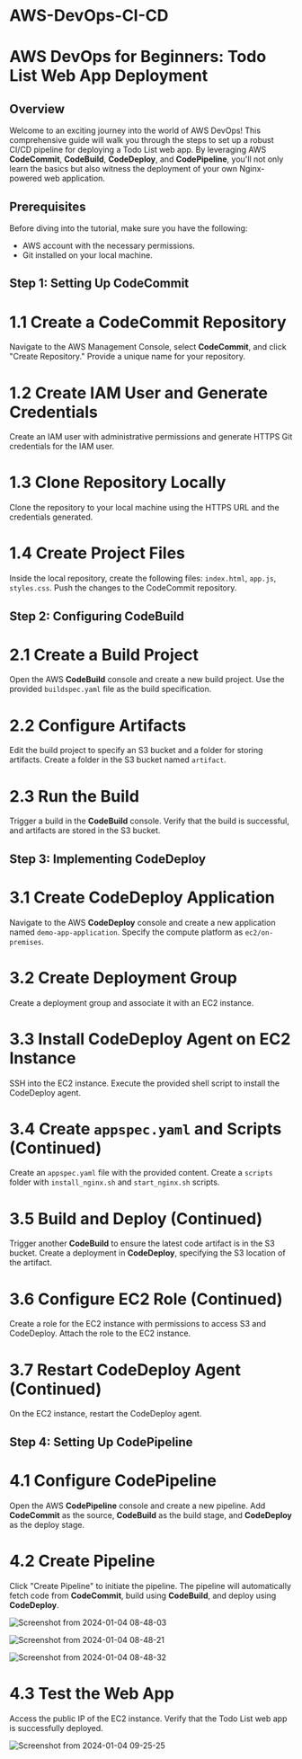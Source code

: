 # AWS-DevOps-CI-CD

# AWS DevOps for Beginners: Todo List Web App Deployment

## Overview

Welcome to an exciting journey into the world of AWS DevOps! This comprehensive guide will walk you through the steps to set up a robust CI/CD pipeline for deploying a Todo List web app. By leveraging AWS **CodeCommit**, **CodeBuild**, **CodeDeploy**, and **CodePipeline**, you'll not only learn the basics but also witness the deployment of your own Nginx-powered web application.

## Prerequisites

Before diving into the tutorial, make sure you have the following:

- AWS account with the necessary permissions.
- Git installed on your local machine.

## Step 1: Setting Up CodeCommit

# 1.1 Create a CodeCommit Repository

Navigate to the AWS Management Console, select **CodeCommit**, and click "Create Repository." Provide a unique name for your repository.

# 1.2 Create IAM User and Generate Credentials

Create an IAM user with administrative permissions and generate HTTPS Git credentials for the IAM user.

# 1.3 Clone Repository Locally

Clone the repository to your local machine using the HTTPS URL and the credentials generated.

# 1.4 Create Project Files

Inside the local repository, create the following files: `index.html`, `app.js`, `styles.css`. Push the changes to the CodeCommit repository.

## Step 2: Configuring CodeBuild

# 2.1 Create a Build Project

Open the AWS **CodeBuild** console and create a new build project. Use the provided `buildspec.yaml` file as the build specification.

# 2.2 Configure Artifacts

Edit the build project to specify an S3 bucket and a folder for storing artifacts. Create a folder in the S3 bucket named `artifact`.

# 2.3 Run the Build

Trigger a build in the **CodeBuild** console. Verify that the build is successful, and artifacts are stored in the S3 bucket.

## Step 3: Implementing CodeDeploy

# 3.1 Create CodeDeploy Application

Navigate to the AWS **CodeDeploy** console and create a new application named `demo-app-application`. Specify the compute platform as `ec2/on-premises`.

# 3.2 Create Deployment Group

Create a deployment group and associate it with an EC2 instance.

# 3.3 Install CodeDeploy Agent on EC2 Instance

SSH into the EC2 instance. Execute the provided shell script to install the CodeDeploy agent.

# 3.4 Create `appspec.yaml` and Scripts (Continued)

Create an `appspec.yaml` file with the provided content. Create a `scripts` folder with `install_nginx.sh` and `start_nginx.sh` scripts.

# 3.5 Build and Deploy (Continued)

Trigger another **CodeBuild** to ensure the latest code artifact is in the S3 bucket. Create a deployment in **CodeDeploy**, specifying the S3 location of the artifact.

# 3.6 Configure EC2 Role (Continued)

Create a role for the EC2 instance with permissions to access S3 and CodeDeploy. Attach the role to the EC2 instance.

# 3.7 Restart CodeDeploy Agent (Continued)

On the EC2 instance, restart the CodeDeploy agent.

## Step 4: Setting Up CodePipeline

# 4.1 Configure CodePipeline

Open the AWS **CodePipeline** console and create a new pipeline. Add **CodeCommit** as the source, **CodeBuild** as the build stage, and **CodeDeploy** as the deploy stage.

# 4.2 Create Pipeline

Click "Create Pipeline" to initiate the pipeline. The pipeline will automatically fetch code from **CodeCommit**, build using **CodeBuild**, and deploy using **CodeDeploy**.

![Screenshot from 2024-01-04 08-48-03](https://github.com/Kritika257/AWS-DevOps-CI-CD/assets/85506435/f7ee84ba-3dc5-4d74-aec0-77925eec1827)

![Screenshot from 2024-01-04 08-48-21](https://github.com/Kritika257/AWS-DevOps-CI-CD/assets/85506435/1937e703-472a-401a-b06e-773788e97045)

![Screenshot from 2024-01-04 08-48-32](https://github.com/Kritika257/AWS-DevOps-CI-CD/assets/85506435/584f6fd1-1f6c-4693-ba0f-b34869d96ebd)

# 4.3 Test the Web App

Access the public IP of the EC2 instance. Verify that the Todo List web app is successfully deployed.

![Screenshot from 2024-01-04 09-25-25](https://github.com/Kritika257/AWS-DevOps-CI-CD/assets/85506435/e13d12f4-6366-48fa-b56b-6acb1a931c6a)
